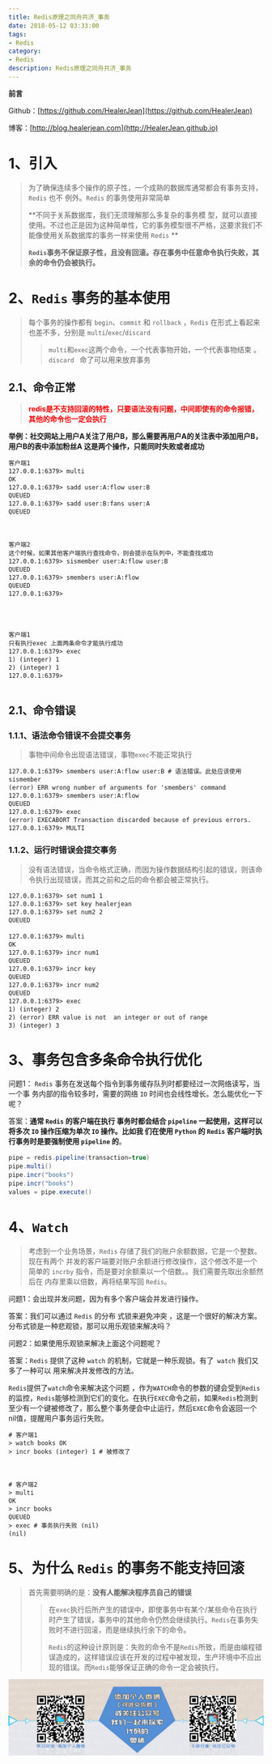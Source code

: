 ```yaml
---
title: Redis原理之同舟共济_事务
date: 2018-05-12 03:33:00
tags: 
- Redis
category: 
- Redis
description: Redis原理之同舟共济_事务
---
```




**前言**     

 Github：[https://github.com/HealerJean](https://github.com/HealerJean)         

 博客：[http://blog.healerjean.com](http://HealerJean.github.io)          



# 1、引入

> 为了确保连续多个操作的原子性，一个成熟的数据库通常都会有事务支持，`Redis` 也不 例外。`Redis` 的事务使用非常简单    
>
> **不同于关系数据库，我们无须理解那么多复杂的事务模 型，就可以直接使用。不过也正是因为这种简单性，它的事务模型很不严格，这要求我们不 能像使用关系数据库的事务一样来使用 `Redis`    **
>
> **`Redis`事务不保证原子性，且没有回滚。存在事务中任意命令执行失败，其余的命令仍会被执行。**



# 2、`Redis` 事务的基本使用

> 每个事务的操作都有 `begin`、`commit` 和 `rollback`  ，`Redis` 在形式上看起来也差不多，分别是 `multi`/`exec`/`discard`    
>
> > `multi`和`exec`这两个命令，一个代表事物开始，一个代表事物结束  。`discard ` 命了可以用来放弃事务    



## 2.1、命令正常

> <font color ="red">**redis是不支持回滚的特性，只要语法没有问题，中间即使有的命令报错，其他的命令也一定会执行** </font> 



**举例：社交网站上用户A关注了用户B，那么需要再用户A的关注表中添加用户B，用户B的表中添加粉丝A 这是两个操作，只能同时失败或者成功**    


```shell
客户端1
127.0.0.1:6379> multi
OK
127.0.0.1:6379> sadd user:A:flow user:B
QUEUED
127.0.0.1:6379> sadd user:B:fans user:A
QUEUED



客户端2
这个时候，如果其他客户端执行查找命令，则会提示在队列中，不能查找成功
127.0.0.1:6379> sismember user:A:flow user:B
QUEUED
127.0.0.1:6379> smembers user:A:flow 
QUEUED
127.0.0.1:6379> 




客户端1
只有执行exec 上面两条命令才能执行成功
127.0.0.1:6379> exec
1) (integer) 1
2) (integer) 1
127.0.0.1:6379> 


```



## 2.1、命令错误

### 1.1.1、语法命令错误不会提交事务

> 事物中间命令出现语法错误，事物`exec`不能正常执行

```shell
127.0.0.1:6379> smembers user:A:flow user:B # 语法错误。此处应该使用 sismember
(error) ERR wrong number of arguments for 'smembers' command
127.0.0.1:6379> smembers user:A:flow 
QUEUED
127.0.0.1:6379> exec
(error) EXECABORT Transaction discarded because of previous errors.
127.0.0.1:6379> MULTI
```



### 1.1.2、运行时错误会提交事务

> 没有语法错误，当命令格式正确，而因为操作数据结构引起的错误，则该命令执行出现错误，而其之前和之后的命令都会被正常执行。  

```shell
127.0.0.1:6379> set num1 1
127.0.0.1:6379> set key healerjean
127.0.0.1:6379> set num2 2
QUEUED

127.0.0.1:6379> multi
OK
127.0.0.1:6379> incr num1
QUEUED
127.0.0.1:6379> incr key
QUEUED
127.0.0.1:6379> incr num2
QUEUED
127.0.0.1:6379> exec
1) (integer) 2
2) (error) ERR value is not  an integer or out of range
3) (integer) 3
```



# 3、事务包含多条命令执行优化



问题1： `Redis` 事务在发送每个指令到事务缓存队列时都要经过一次网络读写，当一个事 务内部的指令较多时，需要的网络 `IO` 时间也会线性增长。怎么能优化一下呢？    

答案：**通常 `Redis` 的客户端在执行 事务时都会结合 `pipeline` 一起使用，这样可以将多次 `IO` 操作压缩为单次 `IO` 操作。比如我 们在使用 `Python` 的 `Redis` 客户端时执行事务时是要强制使用 `pipeline` 的**。



```java
pipe = redis.pipeline(transaction=true) 
pipe.multi()
pipe.incr("books")
pipe.incr("books")
values = pipe.execute()
```



# 4、`Watch`

> 考虑到一个业务场景，`Redis` 存储了我们的账户余额数据，它是一个整数。现在有两个 并发的客户端要对账户余额进行修改操作，这个修改不是一个简单的 `incrby` 指令，而是要对余额乘以一个倍数。。我们需要先取出余额然后在 内存里乘以倍数，再将结果写回 `Redis`。      



问题1：会出现并发问题，因为有多个客户端会并发进行操作。   

答案：我们可以通过 `Redis` 的分布 式锁来避免冲突 ，这是一个很好的解决方案。分布式锁是一种悲观锁，那可以用乐观锁来解决吗？     



问题2：如果使用乐观锁来解决上面这个问题呢？     

答案：`Redis` 提供了这种 `watch` 的机制，它就是一种乐观锁。有了` watch` 我们又多了一种可以 用来解决并发修改的方法。    

`Redis`提供了`watch`命令来解决这个问题  ，作为`WATCH`命令的参数的键会受到`Redis`的监控，`Redis`能够检测到它们的变化。在执行`EXEC`命令之前，如果`Redis`检测到至少有一个键被修改了，那么整个事务便会中止运行，然后`EXEC`命令会返回一个nil值，提醒用户事务运行失败。



```shell
# 客户端1
> watch books OK
> incr books (integer) 1 # 被修改了



# 客户端2
> multi
OK
> incr books
QUEUED
> exec # 事务执行失败 (nil)
(nil)
```



# 5、为什么 `Redis` 的事务不能支持回滚

> 首先需要明确的是：**没有人能解决程序员自己的错误**       
>
> > 在`exec`执行后所产生的错误中，即使事务中有某个/某些命令在执行时产生了错误，事务中的其他命令仍然会继续执行。`Redis`在事务失败时不进行回滚，而是继续执行余下的命令。    
> >
> > `Redis`的这种设计原则是：失败的命令不是`Redis`所致，而是由编程错误造成的，这样错误应该在开发的过程中被发现，生产环境中不应出现的错误。而`Redis`能够保证正确的命令一定会被执行。







![ContactAuthor](https://raw.githubusercontent.com/HealerJean/HealerJean.github.io/master/assets/img/artical_bottom.jpg)



<!-- Gitalk 评论 start  -->

<link rel="stylesheet" href="https://unpkg.com/gitalk/dist/gitalk.css">

<script src="https://unpkg.com/gitalk@latest/dist/gitalk.min.js"></script> 
<div id="gitalk-container"></div>    
 <script type="text/javascript">
    var gitalk = new Gitalk({
		clientID: `1d164cd85549874d0e3a`,
		clientSecret: `527c3d223d1e6608953e835b547061037d140355`,
		repo: `HealerJean.github.io`,
		owner: 'HealerJean',
		admin: ['HealerJean'],
		id: '42EA76C3xNFQBRDw',
    });
    gitalk.render('gitalk-container');
</script> 




<!-- Gitalk end -->



